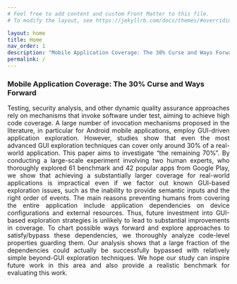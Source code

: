 ```yaml
---
# Feel free to add content and custom Front Matter to this file.
# To modify the layout, see https://jekyllrb.com/docs/themes/#overriding-theme-defaults

layout: home
title: Home
nav_order: 1
description: "Mobile Application Coverage: The 30% Curse and Ways Forward"
permalink: /
---
```


### Mobile Application Coverage: The 30% Curse and Ways Forward

<p style='text-align: justify;'>
Testing, security analysis, and other dynamic quality assurance approaches rely on mechanisms that invoke software under test, aiming to achieve high code coverage. A large number of invocation mechanisms proposed in the literature, in particular for Android mobile applications, employ GUI-driven application exploration. However, studies show that even the most advanced GUI exploration techniques can cover only around 30% of a real-world application. This paper aims to investigate “the remaining 70%”. By conducting a large-scale experiment involving two human experts, who thoroughly explored 61 benchmark and 42 popular apps from Google Play, we show that achieving a substantially larger coverage for real-world applications is impractical even if we factor out known GUI-based exploration issues, such as the inability to provide semantic inputs and the right order of events. The main reasons preventing humans from covering the entire application include application dependencies on device configurations and external resources. Thus, future investment into GUI-based exploration strategies is unlikely to lead to substantial improvements in coverage. To chart possible ways forward and explore approaches to satisfy/bypass these dependencies, we thoroughly analyze code-level properties guarding them. Our analysis shows that a large fraction of the dependencies could actually be successfully bypassed with relatively simple beyond-GUI exploration techniques. We hope our study can inspire future work in this area and also provide a realistic benchmark for evaluating this work.
</p>
